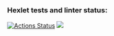 ### Hexlet tests and linter status:
[![Actions Status](https://github.com/gorshkovga/python-project-lvl1/workflows/hexlet-check/badge.svg)](https://github.com/gorshkovga/python-project-lvl1/actions)
<a href="https://codeclimate.com/github/gorshkovga/python-project-lvl1/maintainability"><img src="https://api.codeclimate.com/v1/badges/04dd0f3cea288fddeda7/maintainability" /></a>

